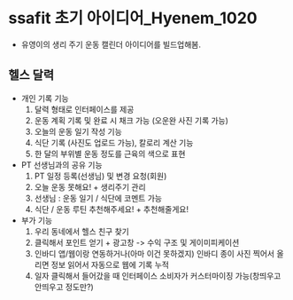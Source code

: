 # ssafit 초기 아이디어_Hyenem_1020
* 유영이의 생리 주기 운동 캘린더 아이디어를 빌드업해봄.

## 헬스 달력
* 개인 기록 기능
    1. 달력 형태로 인터페이스를 제공
    2. 운동 계획 기록 및 완료 시 채크 가능 (오운완 사진 기록 가능)
    3. 오늘의 운동 일기 작성 기능
    4. 식단 기록 (사진도 업로드 가능), 칼로리 계산 기능
    5. 한 달의 부위별 운동 정도를 근육의 색으로 표현
* PT 선생님과의 공유 기능
    1. PT 일정 등록(선생님) 및 변경 요청(회원)
    2. 오늘 운동 못해요! + 생리주기 관리
    3. 선생님 : 운동 일기 / 식단에 코멘트 가능
    4. 식단 / 운동 루틴 추천해주세요! + 추천해줄게요!
* 부가 기능
    1. 우리 동네에서 헬스 친구 찾기 
    2. 클릭해서 포인트 얻기 + 광고창 -> 수익 구조 및 게이미피케이션
    3. 인바디 앱/웹이랑 연동하거나(아마 이건 못하겠지) 인바디 종이 사진 찍어서 올리면 정보 읽어서 자동으로 웹에 기록 누적
    4. 일자 클릭해서 들어갔을 때 인터페이스 소비자가 커스터마이징 가능(창띄우고 안띄우고 정도만?)